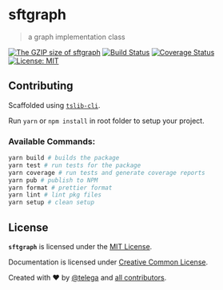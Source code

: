 # sftgraph

> a graph implementation class

[![The GZIP size of sftgraph](https://img.badgesize.io/https://unpkg.com/sftgraph?compression=gzip&label=GZIP%20Size)](https://unpkg.com/sftgraph) [![Build Status](https://travis-ci.org/osdevisnot/sftgraph.svg?branch=master)](https://travis-ci.org/osdevisnot/sftgraph) [![Coverage Status](https://coveralls.io/repos/github/osdevisnot/sftgraph/badge.svg?branch=master)](https://coveralls.io/github/osdevisnot/sftgraph?branch=master) [![License: MIT](https://img.shields.io/badge/License-MIT-blue.svg)](https://opensource.org/licenses/MIT)

## Contributing

Scaffolded using [`tslib-cli`](https://www.npmjs.com/package/tslib-cli).

Run `yarn` or `npm install` in root folder to setup your project.

### Available Commands:

```bash
yarn build # builds the package
yarn test # run tests for the package
yarn coverage # run tests and generate coverage reports
yarn pub # publish to NPM
yarn format # prettier format
yarn lint # lint pkg files
yarn setup # clean setup
```

## License

**`sftgraph`** is licensed under the [MIT License](http://opensource.org/licenses/MIT).

Documentation is licensed under [Creative Common License](http://creativecommons.org/licenses/by/4.0/).

Created with ♥ by [@telega](https://github.com/telega) and [all contributors](https://github.com/telega/sftgraph/graphs/contributors).
